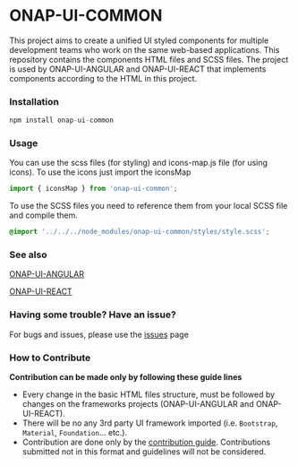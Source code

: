 # ONAP-UI-COMMON

This project aims to create a unified UI styled components for multiple development teams who work on the same web-based applications. 
This repository contains the components HTML files and SCSS files. 
The project is used by ONAP-UI-ANGULAR and ONAP-UI-REACT that implements components according to the HTML in this project. 

	
### Installation
```js
npm install onap-ui-common
```

### Usage

You can use the scss files (for styling) and icons-map.js file (for using icons).
To use the icons just import the iconsMap
```js
import { iconsMap } from 'onap-ui-common';
```

To use the SCSS files you need to reference them from your local SCSS file and compile them.
```scss
@import '../../../node_modules/onap-ui-common/styles/style.scss'; 
```

### See also
[ONAP-UI-ANGULAR](https://github.com/onap-sdc/onap-ui-angular)

[ONAP-UI-REACT](https://github.com/onap-sdc/onap-ui-react)
 
### Having some trouble? Have an issue?
For bugs and issues, please use the [issues](https://github.com/onap-sdc/onap-ui-common/issues) page

### How to Contribute
**Contribution can be made only by following these guide lines**
* Every change in the basic HTML files structure, must be followed by changes on the frameworks projects (ONAP-UI-ANGULAR and ONAP-UI-REACT).
* There will be no any 3rd party UI framework imported (i.e. `Bootstrap`, `Material`, `Foundation`... etc.).
* Contribution are done only by the [contribution guide](https://github.com/onap-sdc/onap-ui-common/wiki/Contribution-guide). Contributions submitted not in this format and guidelines will not be considered.

